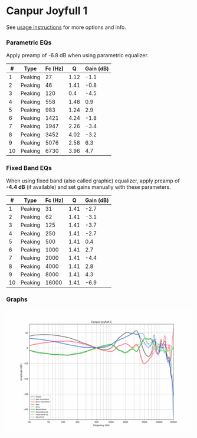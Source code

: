 # Canpur Joyfull 1
See [usage instructions](https://github.com/jaakkopasanen/AutoEq#usage) for more options and info.

### Parametric EQs
Apply preamp of -6.8 dB when using parametric equalizer.

|   # | Type    |   Fc (Hz) |    Q |   Gain (dB) |
|-----|---------|-----------|------|-------------|
|   1 | Peaking |        27 | 1.12 |        -1.1 |
|   2 | Peaking |        46 | 1.41 |        -0.8 |
|   3 | Peaking |       120 | 0.4  |        -4.5 |
|   4 | Peaking |       558 | 1.48 |         0.9 |
|   5 | Peaking |       983 | 1.24 |         2.9 |
|   6 | Peaking |      1421 | 4.24 |        -1.8 |
|   7 | Peaking |      1947 | 2.26 |        -3.4 |
|   8 | Peaking |      3452 | 4.02 |        -3.2 |
|   9 | Peaking |      5076 | 2.58 |         6.3 |
|  10 | Peaking |      6730 | 3.96 |         4.7 |

### Fixed Band EQs
When using fixed band (also called graphic) equalizer, apply preamp of **-4.4 dB** (if available) and set gains manually with these parameters.

|   # | Type    |   Fc (Hz) |    Q |   Gain (dB) |
|-----|---------|-----------|------|-------------|
|   1 | Peaking |        31 | 1.41 |        -2.7 |
|   2 | Peaking |        62 | 1.41 |        -3.1 |
|   3 | Peaking |       125 | 1.41 |        -3.7 |
|   4 | Peaking |       250 | 1.41 |        -2.7 |
|   5 | Peaking |       500 | 1.41 |         0.4 |
|   6 | Peaking |      1000 | 1.41 |         2.7 |
|   7 | Peaking |      2000 | 1.41 |        -4.4 |
|   8 | Peaking |      4000 | 1.41 |         2.8 |
|   9 | Peaking |      8000 | 1.41 |         4.3 |
|  10 | Peaking |     16000 | 1.41 |        -6.9 |

### Graphs
![](./Canpur%20Joyfull%201.png)
